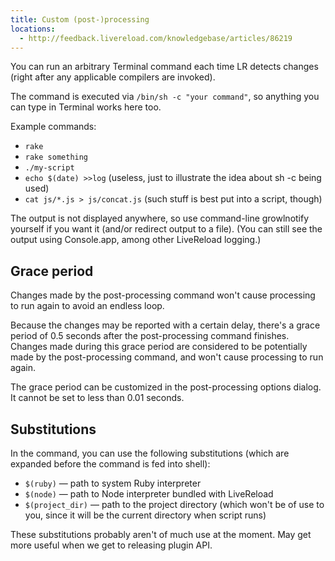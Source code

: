 ```yaml
---
title: Custom (post-)processing
locations:
  - http://feedback.livereload.com/knowledgebase/articles/86219
---
```


You can run an arbitrary Terminal command each time LR detects changes (right after any applicable compilers are invoked).

The command is executed via `/bin/sh -c "your command"`, so anything you can type in Terminal works here too.

Example commands:

*   `rake`
*   `rake something`
*   `./my-script`
*   `echo $(date) >>log` (useless, just to illustrate the idea about sh -c being used)
*   `cat js/*.js > js/concat.js` (such stuff is best put into a script, though)

The output is not displayed anywhere, so use command-line growlnotify yourself if you want it (and/or redirect output to a file). (You can still see the output using Console.app, among other LiveReload logging.)

## Grace period

Changes made by the post-processing command won't cause processing to run again to avoid an endless loop.

Because the changes may be reported with a certain delay, there's a grace period of 0.5 seconds after the post-processing command finishes. Changes made during this grace period are considered to be potentially made by the post-processing command, and won't cause processing to run again.

The grace period can be customized in the post-processing options dialog. It cannot be set to less than 0.01 seconds.

## Substitutions

In the command, you can use the following substitutions (which are expanded before the command is fed into shell):

*   `$(ruby)` — path to system Ruby interpreter
*   `$(node)` — path to Node interpreter bundled with LiveReload
*   `$(project_dir)` — path to the project directory (which won't be of use to you, since it will be the current directory when script runs)

These substitutions probably aren't of much use at the moment. May get more useful when we get to releasing plugin API.
